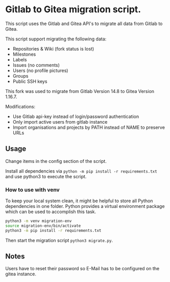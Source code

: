 # Gitlab to Gitea migration script.

This script uses the Gitlab and Gitea API's to migrate all data from
Gitlab to Gitea.

This script support migrating the following data:
 - Repositories & Wiki (fork status is lost)
 - Milestones
 - Labels
 - Issues (no comments)
 - Users (no profile pictures)
 - Groups
 - Public SSH keys

This fork was used to migrate from Gitlab Version 14.8 to Gitea Version 1.16.7.

Modifications:
 - Use Gitlab api-key instead of login/password authentication
 - Only import active users from gitlab instance
 - Import organisations and projects by PATH instead of NAME to preserve URLs

## Usage
Change items in the config section of the script.

Install all dependencies via `python -m pip install -r requirements.txt` and
use python3 to execute the script.

### How to use with venv
To keep your local system clean, it might be helpful to store all Python dependencies in one folder.
Python provides a virtual environment package which can be used to accomplish this task.

```bash
python3 -m venv migration-env
source migration-env/bin/activate
python3 -m pip install -r requirements.txt
```

Then start the migration script `python3 migrate.py`.

## Notes
Users have to reset their password so E-Mail has to be configured on the gitea instance.

